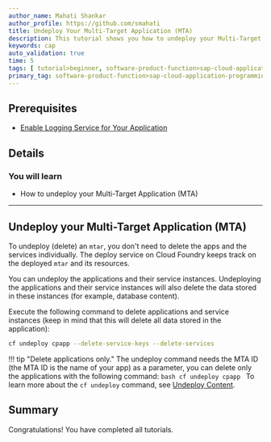 ```yaml
---
author_name: Mahati Shankar
author_profile: https://github.com/smahati
title: Undeploy Your Multi-Target Application (MTA)
description: This tutorial shows you how to undeploy your Multi-Target Application (MTA) from Cloud Foundry.
keywords: cap
auto_validation: true
time: 5
tags: [ tutorial>beginner, software-product-function>sap-cloud-application-programming-model, programming-tool>node-js, software-product>sap-business-technology-platform, software-product>sap-fiori]
primary_tag: software-product-function>sap-cloud-application-programming-model
---
```


## Prerequisites
 - [Enable Logging Service for Your Application](../Logging)

## Details
### You will learn
 - How to undeploy your Multi-Target Application (MTA)

---

## Undeploy your Multi-Target Application (MTA)

To undeploy (delete) an `mtar`, you don't need to delete the apps and the services individually. The deploy service on Cloud Foundry keeps track on the deployed `mtar` and its resources.

You can undeploy the applications and their service instances. Undeploying the applications and their service instances will also delete the data stored in these instances (for example, database content).

Execute the following command to delete applications and service instances (keep in mind that this will delete all data stored in the application):

```bash
cf undeploy cpapp --delete-service-keys --delete-services
```

!!! tip "Delete applications only."
    The undeploy command needs the MTA ID (the MTA ID is the name of your app) as a parameter, you can delete only the applications with the following command:
    ```bash
    cf undeploy cpapp
    ```
    To learn more about the `cf undeploy` command, see [Undeploy Content](https://help.sap.com/docs/BTP/65de2977205c403bbc107264b8eccf4b/fab96a603a004bd992822c83d4b01370.html?locale=en-US).

## Summary

Congratulations! You have completed all tutorials.

<!-- [VALIDATE_1] -->
